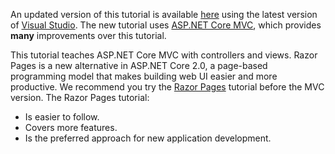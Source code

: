An updated version of this tutorial is available [here](https://docs.microsoft.com/aspnet/core/tutorials/first-mvc-app/start-mvc) using the latest version of [Visual Studio](https://visualstudio.microsoft.com/). The new tutorial uses [ASP.NET Core MVC](https://docs.microsoft.com/aspnet/core/mvc/), which provides **many** improvements over this tutorial.

This tutorial teaches ASP.NET Core MVC with controllers and views. Razor Pages is a new alternative in ASP.NET Core 2.0, a page-based programming model that makes building web UI easier and more productive. We recommend you try the [Razor Pages](https://docs.microsoft.com/aspnet/core/mvc/razor-pages) tutorial before the MVC version. The Razor Pages tutorial:

* Is easier to follow.
* Covers more features.
* Is the preferred approach for new application development.
